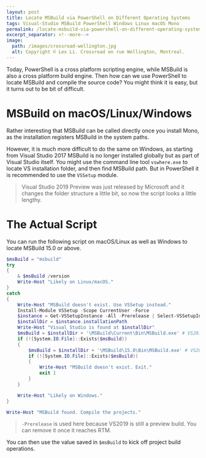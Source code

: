 ```yaml
---
layout: post
title: Locate MSBuild via PowerShell on Different Operating Systems
tags: Visual-Studio MSBuild PowerShell Windows Linux macOS Mono
permalink: /locate-msbuild-via-powershell-on-different-operating-systems-140757bb8e18
excerpt_separator: <!--more-->
image:
  path: /images/crossroad-wellington.jpg
  alt: Copyright © Lex Li. Crossroad on rue Wellington, Montreal.
---
```


Today, PowerShell is a cross platform scripting engine, while MSBuild is also a cross platform build engine. Then how can we use PowerShell to locate MSBuild and compile the source code? You might think it is easy, but it turns out to be bit of difficult.
<!--more-->

# MSBuild on macOS/Linux/Windows
Rather interesting that MSBuild can be called directly once you install Mono, as the installation registers MSBuild in the system paths.

However, it is much more difficult to do the same on Windows, as starting from Visual Studio 2017 MSBuild is no longer installed globally but as part of Visual Studio itself. You might use the command line tool `vswhere.exe` to locate VS installation folder, and then find MSBuild path. But in PowerShell it is recommended to use the `VSSetup` module.

> Visual Studio 2019 Preview was just released by Microsoft and it changes the folder structure a little bit, so now the script looks a little lengthy.

# The Actual Script

You can run the following script on macOS/Linux as well as Windows to locate MSBuild 15.0 or above.

``` powershell
$msBuild = "msbuild"
try
{
    & $msBuild /version
    Write-Host "Likely on Linux/macOS."
}
catch
{
    Write-Host "MSBuild doesn't exist. Use VSSetup instead."
    Install-Module VSSetup -Scope CurrentUser -Force
    $instance = Get-VSSetupInstance -All -Prerelease | Select-VSSetupInstance -Require 'Microsoft.Component.MSBuild' -Latest
    $installDir = $instance.installationPath
    Write-Host "Visual Studio is found at $installDir"
    $msBuild = $installDir + '\MSBuild\Current\Bin\MSBuild.exe' # VS2019
    if (![System.IO.File]::Exists($msBuild))
    {
        $msBuild = $installDir + '\MSBuild\15.0\Bin\MSBuild.exe' # VS2017
        if (![System.IO.File]::Exists($msBuild))
        {
            Write-Host "MSBuild doesn't exist. Exit."
            exit 1
        }
    }

    Write-Host "Likely on Windows."
}

Write-Host "MSBuild found. Compile the projects."
```

> `-Prerelease` is used here because VS2019 is still a preview build. You can remove it once it reaches RTM.

You can then use the value saved in `$msBuild` to kick off project build operations.
